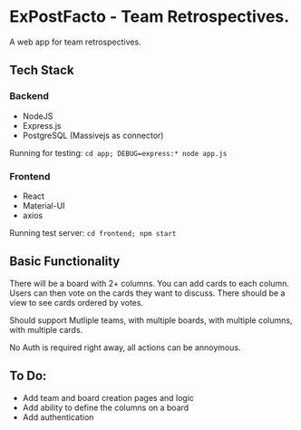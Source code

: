 # ExPostFacto - Team Retrospectives.

A web app for team retrospectives.

## Tech Stack

### Backend

- NodeJS
- Express.js
- PostgreSQL (Massivejs as connector)

Running for testing: ``cd app; DEBUG=express:* node app.js``

### Frontend

- React
- Material-UI
- axios

Running test server: ``cd frontend; npm start``

## Basic Functionality

There will be a board with 2+ columns. You can add cards to each column. Users can then vote on the cards they want to discuss. There should be a view to see cards ordered by votes.

Should support Mutliple teams, with multiple boards, with multiple columns, with multiple cards.

No Auth is required right away, all actions can be annoymous.

## To Do:

- Add team and board creation pages and logic
- Add ability to define the columns on a board
- Add authentication
